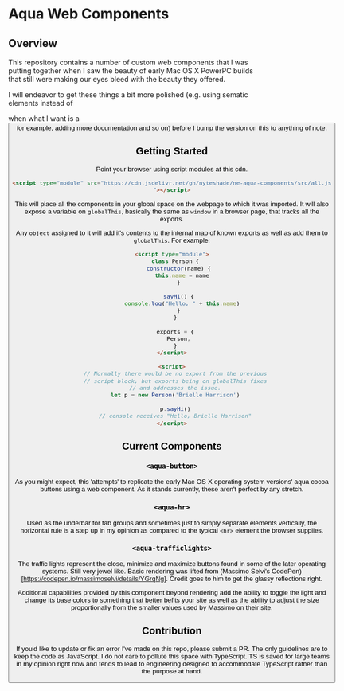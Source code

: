 # Aqua Web Components

## Overview

This repository contains a number of custom web components that I was putting together when I saw the beauty of early Mac OS X PowerPC builds that still were making our eyes bleed with the beauty they offered. 

I will endeavor to get these things a bit more polished (e.g. using  sematic elements instead of <div> when what I want is a <button> for example, adding more documentation and so on) before I bump the version on this to anything of note.

## Getting Started

Point your browser using script modules at this cdn.

```html
<script type="module" src="https://cdn.jsdelivr.net/gh/nyteshade/ne-aqua-components/src/all.js
"></script>
```

This will place all the components in your global space on the webpage to which it was imported. It will also expose a variable on `globalThis`, basically the same as `window` in a browser page, that tracks all the exports.

Any `object` assigned to it will add it's contents to the internal map of known exports as well as add them to `globalThis`. For example:

```html
<script type="module">
  class Person {
    constructor(name) {
      this.name = name
    }

    sayHi() {
      console.log("Hello, " + this.name)
    }
  }

  exports = {
    Person,
  }
</script>

<script>
  // Normally there would be no export from the previous
  // script block, but exports being on globalThis fixes
  // and addresses the issue.
  let p = new Person('Brielle Harrison')
  
  p.sayHi()
  // console receives "Hello, Brielle Harrison"
</script>
```

## Current Components

### `<aqua-button>`

As you might expect, this 'attempts' to replicate the early Mac OS X
operating system versions' aqua cocoa buttons using a web component. 
As it stands currently, these aren't perfect by any stretch.

### `<aqua-hr>`

Used as the underbar for tab groups and sometimes just to simply 
separate elements vertically, the horizontal rule is a step up in
my opinion as compared to the typical `<hr>` element the browser
supplies.

### `<aqua-trafficlights>`

The traffic lights represent the close, minimize and maximize buttons 
found in some of the later operating systems. Still very jewel like.
Basic rendering was lifted from (Massimo Selvi's 
CodePen)[https://codepen.io/massimoselvi/details/YGrqNg]. Credit goes to
him to get the glassy reflections right.

Additional capabilities provided by this component beyond rendering
add the ability to toggle the light and change its base colors to something
that better befits your site as well as the ability to adjust the size
proportionally from the smaller values used by Massimo on their site.

## Contribution

If you'd like to update or fix an error I've made on this repo, please
submit a PR. The only guidelines are to keep the code as JavaScript. I
do not care to pollute this space with TypeScript. TS is saved for large
teams in my opinion right now and tends to lead to engineering designed
to accommodate TypeScript rather than the purpose at hand.

